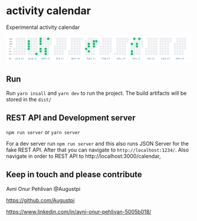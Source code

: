 # activity calendar

Experimental activity calendar

![screenshot](https://raw.githubusercontent.com/Augustpi/activity-calendar/main//screenshot.png)

## Run

Run `yarn insall` and `yarn dev` to run the project. The build artifacts will be stored in the `dist/`

## REST API and Development server

  `npm run server` or `yarn server`

For a dev server run `npm run server` and this also runs JSON Server for the fake REST API.
After that you can navigate to `http://localhost:1234/`.
Also navigate in order to REST API to http://localhost:3000/calendar, 

## Keep in touch and please contribute

Avni Onur Pehlivan @Augustpi

https://github.com/Augustpi

https://www.linkedin.com/in/avni-onur-pehlivan-5005b018/
